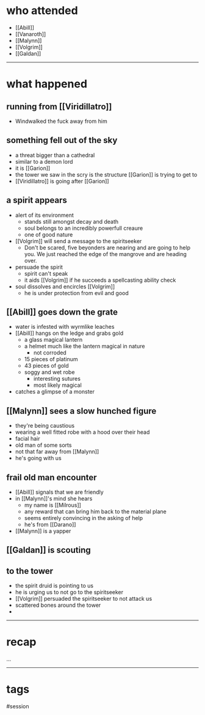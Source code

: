 # who attended

- [[Abill]]
- [[Vanaroth]]
- [[Malynn]]
- [[Volgrim]]
- [[Galdan]]

---
# what happened

## running from [[Viridillatro]]
- Windwalked the fuck away from him

## something fell out of the sky
- a threat bigger than a cathedral
- similar to a demon lord
- it is [[Garion]]
- the tower we saw in the scry is the structure [[Garion]] is trying to get to
- [[Viridillatro]] is going after [[Garion]]

## a spirit appears
- alert of its environment
	- stands still amongst decay and death 
	- soul belongs to an incredibly powerfull creaure
	- one of good nature
- [[Volgrim]] will send a message to the spiritseeker
	- Don't be scared, five beyonders are nearing and are going to help you. We just reached the edge of the mangrove and are heading over.
- persuade the spirit
	- spirit can't speak
	- it aids [[Volgrim]] if he succeeds a spellcasting ability check
- soul dissolves and encircles [[Volgrim]]
	- he is under protection from evil and good

## [[Abill]] goes down the grate
- water is infested with wyrmlike leaches
- [[Abill]] hangs on the ledge and grabs gold
	- a glass magical lantern
	- a helmet much like the lantern magical in nature
		- not corroded
	- 15 pieces of platinum
	- 43 pieces of gold
	- soggy and wet robe
		- interesting sutures
		- most likely magical
- catches a glimpse of a monster

## [[Malynn]] sees a slow hunched figure
- they're being caustious
- wearing a well fitted robe with a hood over their head
- facial hair
- old man of some sorts
- not that far away from [[Malynn]]
- he's going with us

## frail old man encounter
- [[Abill]] signals that we are friendly
- in [[Malynn]]'s mind she hears
	- my name is [[Milrous]]
	- any reward that can bring him back to the material plane
	- seems entirely convincing in the asking of help
	- he's from [[Darano]]
- [[Malynn]] is a yapper

## [[Galdan]] is scouting

## to the tower
- the spirit druid is pointing to us
- he is urging us to not go to the spiritseeker
- [[Volgrim]] persuaded the spiritseeker to not attack us
- scattered bones around the tower
- 


---
# recap

...

---
# tags

#session